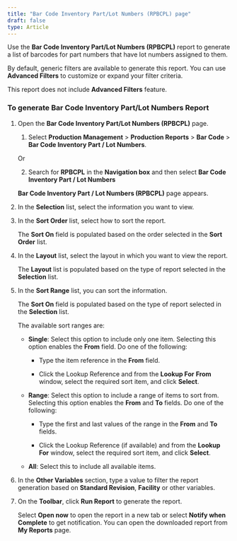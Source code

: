 ```yaml
---
title: "Bar Code Inventory Part/Lot Numbers (RPBCPL) page"
draft: false
type: Article
---
```


Use the **Bar Code Inventory Part/Lot Numbers (RPBCPL)** report to generate a list of barcodes for part numbers that have lot numbers assigned to them.

By default, generic filters are available to generate this report. You can use **Advanced Filters** to customize or expand your filter criteria.

This report does not include **Advanced Filters** feature.

### To generate Bar Code Inventory Part/Lot Numbers Report

1. Open the **Bar Code Inventory Part/Lot Numbers (RPBCPL)** page.

    1. Select **Production Management** > **Production Reports** > **Bar Code** > **Bar Code Inventory Part / Lot Numbers**.

    Or

    2. Search for **RPBCPL** in the **Navigation box** and then select  **Bar Code Inventory Part / Lot Numbers**

    **Bar Code Inventory Part / Lot Numbers (RPBCPL)** page appears.

2. In the **Selection** list, select the information you want to view.

3. In the **Sort Order** list, select how to sort the report.

    The **Sort On** field is populated based on the order selected in the **Sort Order** list.

4. In the **Layout** list, select the layout in which you want to view the report.

    The **Layout** list is populated based on the type of report selected in the **Selection** list.

5. In the **Sort Range** list, you can sort the information.

    The **Sort On** field is populated based on the type of report selected in the **Selection** list.

    The available sort ranges are:

    - **Single**: Select this option to include only one item. Selecting this option enables the **From** field. Do one of the following:

        - Type the item reference in the **From** field.

        - Click the Lookup Reference and from the **Lookup For** **From** window, select the required sort item, and click **Select**.

    - **Range**: Select this option to include a range of items to sort from. Selecting this option enables the **From** and **To** fields. Do one of the following:

        - Type the first and last values of the range in the **From** and **To** fields.

        - Click the Lookup Reference (if available) and from the **Lookup For** window, select the required sort item, and click **Select**.

    - **All**: Select this to include all available items.

6. In the **Other Variables** section, type a value to filter the report generation based on **Standard Revision**, **Facility** or other variables.

7. On the **Toolbar**, click **Run Report** to generate the report.

    Select **Open now** to open the report in a new tab or select **Notify when Complete** to get notification. You can open the downloaded report from **My Reports** page.

​